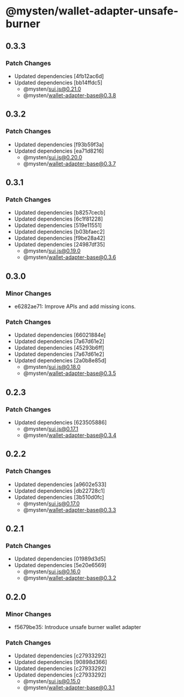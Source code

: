 # @mysten/wallet-adapter-unsafe-burner

## 0.3.3

### Patch Changes

- Updated dependencies [4fb12ac6d]
- Updated dependencies [bb14ffdc5]
  - @mysten/sui.js@0.21.0
  - @mysten/wallet-adapter-base@0.3.8

## 0.3.2

### Patch Changes

- Updated dependencies [f93b59f3a]
- Updated dependencies [ea71d8216]
  - @mysten/sui.js@0.20.0
  - @mysten/wallet-adapter-base@0.3.7

## 0.3.1

### Patch Changes

- Updated dependencies [b8257cecb]
- Updated dependencies [6c1f81228]
- Updated dependencies [519e11551]
- Updated dependencies [b03bfaec2]
- Updated dependencies [f9be28a42]
- Updated dependencies [24987df35]
  - @mysten/sui.js@0.19.0
  - @mysten/wallet-adapter-base@0.3.6

## 0.3.0

### Minor Changes

- e6282ae71: Improve APIs and add missing icons.

### Patch Changes

- Updated dependencies [66021884e]
- Updated dependencies [7a67d61e2]
- Updated dependencies [45293b6ff]
- Updated dependencies [7a67d61e2]
- Updated dependencies [2a0b8e85d]
  - @mysten/sui.js@0.18.0
  - @mysten/wallet-adapter-base@0.3.5

## 0.2.3

### Patch Changes

- Updated dependencies [623505886]
  - @mysten/sui.js@0.17.1
  - @mysten/wallet-adapter-base@0.3.4

## 0.2.2

### Patch Changes

- Updated dependencies [a9602e533]
- Updated dependencies [db22728c1]
- Updated dependencies [3b510d0fc]
  - @mysten/sui.js@0.17.0
  - @mysten/wallet-adapter-base@0.3.3

## 0.2.1

### Patch Changes

- Updated dependencies [01989d3d5]
- Updated dependencies [5e20e6569]
  - @mysten/sui.js@0.16.0
  - @mysten/wallet-adapter-base@0.3.2

## 0.2.0

### Minor Changes

- f5679be35: Introduce unsafe burner wallet adapter

### Patch Changes

- Updated dependencies [c27933292]
- Updated dependencies [90898d366]
- Updated dependencies [c27933292]
- Updated dependencies [c27933292]
  - @mysten/sui.js@0.15.0
  - @mysten/wallet-adapter-base@0.3.1
